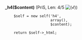 **_h4($content)** (PriS, Len: 4/5 ![(&radic;)](https://raw.github.com/TheB3Rt0z/schrimp/master/.inc/img/icon_16x16_green_ok.png ""))  
  
        $self = new self('h4',
                         array(),
                         $content);

        return $self->_html;

